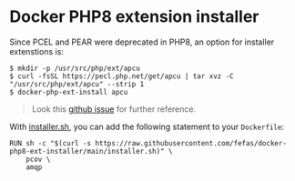 # Docker PHP8 extension installer

Since PCEL and PEAR were deprecated in PHP8, an option for installer extenstions
is:

```
$ mkdir -p /usr/src/php/ext/apcu
$ curl -fsSL https://pecl.php.net/get/apcu | tar xvz -C "/usr/src/php/ext/apcu" --strip 1
$ docker-php-ext-install apcu
```

> Look this [github issue] for further reference.

With [installer.sh], you can add the following statement to your `Dockerfile`:

```Dockerfilel
RUN sh -c "$(curl -s https://raw.githubusercontent.com/fefas/docker-php8-ext-installer/main/installer.sh)" \
    pcov \
    amqp
```

[github issue]: https://github.com/docker-library/php/issues/1029#issuecomment-650576137
[installer.sh]: installer.sh
